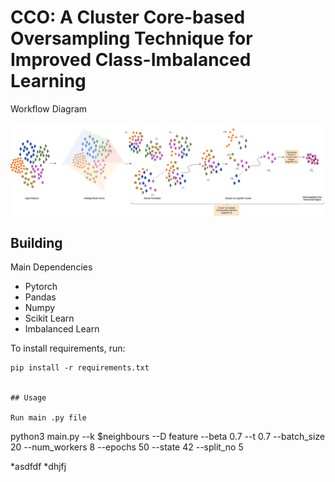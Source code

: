 # CCO: A Cluster Core-based Oversampling Technique for Improved Class-Imbalanced Learning
Workflow Diagram

![Image](https://github.com/priyomondal/CCO/blob/main/my_folder/diagram_updated_workflow.png)


## Building

Main Dependencies

- Pytorch
- Pandas
- Numpy
- Scikit Learn
- Imbalanced Learn

To install requirements, run:
```
pip install -r requirements.txt


## Usage

Run main .py file

```
python3 main.py --k $neighbours --D feature --beta 0.7 --t 0.7 --batch_size 20 --num_workers 8 --epochs 50 --state 42 --split_no 5

*asdfdf
*dhjfj



